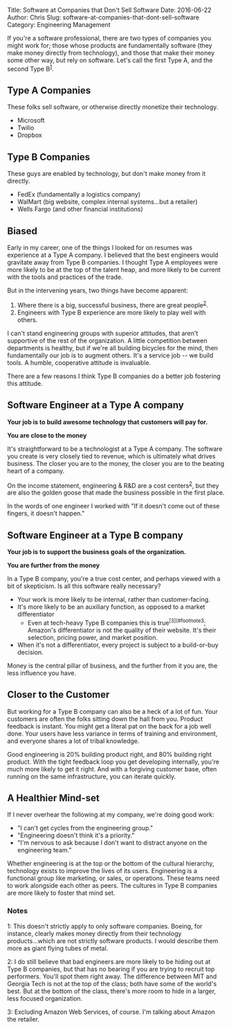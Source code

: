 Title: Software at Companies that Don't Sell Software
Date: 2016-06-22
Author: Chris
Slug: software-at-companies-that-dont-sell-software
Category: Engineering Management

If you're a software professional, there are two types of
companies you might work for; those whose products are fundamentally
software (they make money directly from technology), and those that
make their money some other way, but rely on software. Let's call the
first Type A, and the second Type B<sup>[1](#footnote1)</sup>.

## Type A Companies

These folks sell software, or otherwise directly monetize their
technology.

- Microsoft
- Twilio
- Dropbox

## Type B Companies

These guys are enabled by technology, but don't make money from it
directly.

- FedEx (fundamentally a logistics company)
- WalMart (big website, complex internal systems...but a retailer)
- Wells Fargo (and other financial institutions)

## Biased

Early in my career, one of the things I looked for on resumes was
experience at a Type A company. I believed that the best engineers
would gravitate away from Type B companies. I thought Type A employees
were more likely to be at the top of the talent heap, and more likely
to be current with the tools and practices of the trade.

But in the intervening years, two things have become apparent:

1. Where there is a big, successful business, there are great
   people<sup>[2](#footnote2)</sup>.
2. Engineers with Type B experience are more likely to play well with
   others.

I can't stand engineering groups with superior attitudes, that aren't
supportive of the rest of the organization. A little competition
between departments is healthy, but if we're all building bicycles for
the mind, then fundamentally our job is to augment others. It's a
service job -- we build tools. A humble, cooperative attitude is
invaluable.

There are a few reasons I think Type B companies do a better job
fostering this attitude.

## Software Engineer at a Type A company

**Your job is to build awesome technology that customers will pay for.**

**You are close to the money**

It's straightforward to be a technologist at a Type A company. The
software you create is very closely tied to revenue, which is
ultimately what drives business. The closer you are to the money, the
closer you are to the beating heart of a company.

On the income statement, engineering & R&D are a cost
centers<sup>[2](#footnote2)</sup>, but they are also the golden
goose that made the business possible in the first place.

In the words of one engineer I worked with "If it doesn't come out of
these fingers, it doesn't happen."

## Software Engineer at a Type B company

**Your job is to support the business goals of the organization.**

**You are further from the money**

In a Type B company, you're a true cost center, and perhaps viewed
with a bit of skepticism. Is all this software really necessary?

- Your work is more likely to be internal, rather than
customer-facing.
- It's more likely to be an auxiliary function, as
opposed to a market differentiator
    - Even at tech-heavy Type B companies this is
      true<sup>[3](#footnote3</sup>; Amazon's differentiator is not
      the quality of their website. It's their selection, pricing
      power, and market position.
- When it's not a differentiator, every project is subject to a
  build-or-buy decision.

Money is the central pillar of business, and the further from it you
are, the less influence you have.

## Closer to the Customer

But working for a Type B company can also be a heck of a lot of
fun. Your customers are often the folks sitting down the hall from
you. Product feedback is instant. You might get a literal pat on the
back for a job well done. Your users have less variance in terms of
training and environment, and everyone shares a lot of tribal
knowledge.

Good engineering is 20% building product right, and 80% building right
product. With the tight feedback loop you get developing internally,
you're much more likely to get it right. And with a forgiving customer
base, often running on the same infrastructure, you can iterate
quickly.

## A Healthier Mind-set

If I never overhear the following at my company, we're doing good
work:

- "I can't get cycles from the engineering group."
- "Engineering doesn't think it's a priority."
- "I'm nervous to ask because I don't want to distract anyone on the
  engineering team."

Whether engineering is at the top or the bottom of the cultural
hierarchy, technology exists to improve the lives of its
users. Engineering is a functional group like marketing, or sales, or
operations. These teams need to work alongside each other as
peers. The cultures in Type B companies are more likely to foster that
mind set.

### Notes

<a name="footnote1">1</a>: This doesn't strictly apply to only
software companies. Boeing, for instance, clearly makes money directly
from their technology products...which are not strictly software
products. I would describe them more as giant flying tubes of metal.

<a name="footnote2">2</a>: I do still believe that bad engineers are
more likely to be hiding out at Type B companies, but that has no
bearing if you are trying to recruit top performers. You'll spot them
right away. The difference between MIT and Georgia Tech is not at the
top of the class; both have some of the world's best. But at the
bottom of the class, there's more room to hide in a larger, less
focused organization.

<a name="footnote3">3</a>: Excluding Amazon Web Services, of
course. I'm talking about Amazon the retailer.
